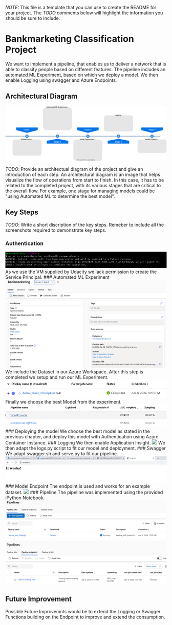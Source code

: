 *NOTE:* This file is a template that you can use to create the README for your project. The *TODO* comments below will highlight the information you should be sure to include.


# Bankmarketing Classification Project
We want to implement a pipeline, that enables us to deliver a network that is able to classify people based on different features. The pipeline includes an automated ML Experiment, based on which we deploy a model. We then enable Logging using swagger and Azure Endpoints. 

## Architectural Diagram
<img src="./sample_screenshots/ablauf.svg">

*TODO*: Provide an architectual diagram of the project and give an introduction of each step. An architectural diagram is an image that helps visualize the flow of operations from start to finish. In this case, it has to be related to the completed project, with its various stages that are critical to the overall flow. For example, one stage for managing models could be "using Automated ML to determine the best model". 

## Key Steps
*TODO*: Write a short discription of the key steps. Remeber to include all the screenshots required to demonstrate key steps. 

### Authentication
<img src="./sample_screenshots/insufficient.PNG">
As we use the VM supplied by Udacity we lack permission to create the Service Principal.
### Automated ML Experiment
<img src="./sample_screenshots/screenshot_registered_dataset.PNG">
We include the Dataset in our Azure Workspace.
After this step is completed we setup and run our ML Experiment.
<img src="./sample_screenshots/finished_auto_ML.PNG">
Finally we choose the best Model from the experiment.
<img src="./sample_screenshots/best_model.PNG">
### Deploying the model
We choose the best model as stated in the previous chapter, and deploy this model with Authentication using Azure Container Instance.
### Logging
We then enable Application Insight.
<img src="./sample_screenshots/enable_application_insight.PNG">
We then adapt the logs.py script to fit our model and deployment.
### Swagger
We adapt swagger.sh and serve.py to fit our pipeline. 
<img src="./sample_screenshots/swagger_working.PNG">
### Model Endpoint
The endpoint is used and works for an example dataset.
<img src="./sample_screenshots/results_endpoint_py.PNG">
### Pipeline 
The pipeline was implemented using the provided iPython Notebook.
<img src="./sample_screenshots/pipeline_created_ip.PNG">
<img src="./sample_screenshots/pipeline_endpoint_ip.PNG">


## Future Improvement
Possible Future Improvemnts would be to extend the Logging or Swagger Functions building on the Endpoint to improve and extend the consumption.
